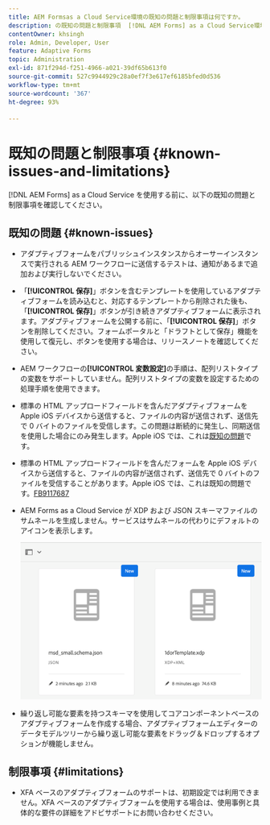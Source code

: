 ```yaml
---
title: AEM Formsas a Cloud Service環境の既知の問題と制限事項は何ですか。
description: の既知の問題と制限事項  [!DNL AEM Forms] as a Cloud Service環境。
contentOwner: khsingh
role: Admin, Developer, User
feature: Adaptive Forms
topic: Administration
exl-id: 871f294d-f251-4966-a021-39df65b613f0
source-git-commit: 527c9944929c28a0ef7f3e617ef6185bfed0d536
workflow-type: tm+mt
source-wordcount: '367'
ht-degree: 93%

---
```


# 既知の問題と制限事項 {#known-issues-and-limitations}

[!DNL AEM Forms] as a Cloud Service を使用する前に、以下の既知の問題と制限事項を確認してください。

## 既知の問題 {#known-issues}

* アダプティブフォームをパブリッシュインスタンスからオーサーインスタンスで実行される AEM ワークフローに送信するテストは、通知があるまで追加および実行しないでください。

* 「**[!UICONTROL 保存]**」ボタンを含むテンプレートを使用しているアダプティブフォームを読み込むと、対応するテンプレートから削除された後も、「**[!UICONTROL 保存]**」ボタンが引き続きアダプティブフォームに表示されます。アダプティブフォームを公開する前に、「**[!UICONTROL 保存]**」ボタンを削除してください。フォームポータルと「ドラフトとして保存」機能を使用して復元し、ボタンを使用する場合は、リリースノートを確認してください。

* AEM ワークフローの&#x200B;**[!UICONTROL 変数設定]**&#x200B;の手順は、配列リストタイプの変数をサポートしていません。配列リストタイプの変数を設定するための処理手順を使用できます。

* 標準の HTML アップロードフィールドを含んだアダプティブフォームを Apple iOS デバイスから送信すると、ファイルの内容が送信されず、送信先で 0 バイトのファイルを受信します。この問題は断続的に発生し、同期送信を使用した場合にのみ発生します。Apple iOS では、これは[既知の問題](https://feedbackassistant.apple.com/feedback/9117687)です。

* 標準の HTML アップロードフィールドを含んだフォームを Apple iOS デバイスから送信すると、ファイルの内容が送信されず、送信先で 0 バイトのファイルを受信することがあります。Apple iOS では、これは既知の問題です。[FB9117687](https://feedbackassistant.apple.com/feedback/9117687)

* AEM Forms as a Cloud Service が XDP および JSON スキーマファイルのサムネールを生成しません。サービスはサムネールの代わりにデフォルトのアイコンを表示します。

  ![Forms サムネールの既知の問題](/help/forms/assets/forms-tumbnail-known-issue.png)

* 繰り返し可能な要素を持つスキーマを使用してコアコンポーネントベースのアダプティブフォームを作成する場合、アダプティブフォームエディターのデータモデルツリーから繰り返し可能な要素をドラッグ＆ドロップするオプションが機能しません。

## 制限事項 {#limitations}

* XFA ベースのアダプティブフォームのサポートは、初期設定では利用できません。XFA ベースのアダプティブフォームを使用する場合は、使用事例と具体的な要件の詳細をアドビサポートにお問い合わせください。


